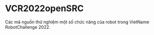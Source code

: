 # VCR2022openSRC
Các mã nguồn thử nghiệm một số chức năng của robot trong VietName RobotChallenge 2022.
